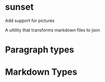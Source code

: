 # sunset

Add support for pictures

A ultility that transforms markdown files to json


# Paragraph types

# Markdown Types